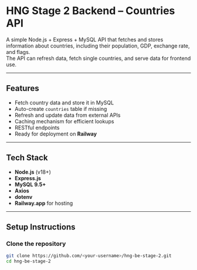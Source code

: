 # HNG Stage 2 Backend – Countries API

A simple Node.js + Express + MySQL API that fetches and stores information about countries, including their population, GDP, exchange rate, and flags.  
The API can refresh data, fetch single countries, and serve data for frontend use.

---

## Features

- Fetch country data and store it in MySQL
- Auto-create `countries` table if missing
- Refresh and update data from external APIs
- Caching mechanism for efficient lookups
- RESTful endpoints
- Ready for deployment on **Railway**

---

## Tech Stack

- **Node.js** (v18+)
- **Express.js**
- **MySQL 9.5+**
- **Axios**
- **dotenv**
- **Railway.app** for hosting

---

## Setup Instructions

### Clone the repository
```bash
git clone https://github.com/<your-username>/hng-be-stage-2.git
cd hng-be-stage-2
